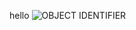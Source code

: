 hello
![OBJECT IDENTIFIER](https://github.com/AaravElec/imagesglobe/assets/78690660/21abb4ee-2d13-4136-b506-4a210284ffef)
